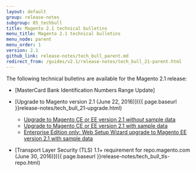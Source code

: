```yaml
---
layout: default
group: release-notes
subgroup: 05_techbull
title: Magento 2.1 technical bulletins
menu_title: Magento 2.1 technical bulletins
menu_node: parent
menu_order: 1
version: 2.1
github_link: release-notes/tech_bull_parent.md
redirect_from: /guides/v2.1/release-notes/tech_bull_21-parent.html
---
```


The following technical bulletins are available for the Magento 2.1 release:

* [MasterCard Bank Identification Numbers Range Update]

*	[Upgrade to Magento version 2.1 (June 22, 2016)]({{ page.baseurl }}release-notes/tech_bull_21-upgrade.html)

	*	[Upgrade to Magento CE or EE version 2.1 *without* sample data](#tb-upgr-nosamp)
	*	[Upgrade to Magento CE or EE version 2.1 with sample data](#tb-upgr-samp)
	*	[Enterprise Edition only: Web Setup Wizard upgrade to Magento EE version 2.1 with sample data](#tb-upgr-samp-wiz)
*	[Transport Layer Security (TLS) 1.1+ requirement for repo.magento.com (June 30, 2016)]({{ page.baseurl }}release-notes/tech_bull_tls-repo.html)
